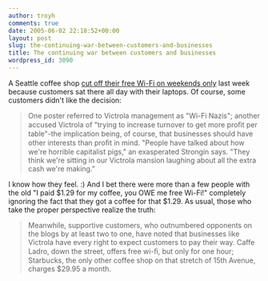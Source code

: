 ```yaml
---
author: troyh
comments: true
date: 2005-06-02 22:18:52+00:00
layout: post
slug: the-continuing-war-between-customers-and-businesses
title: The continuing war between customers and businesses
wordpress_id: 3090
---
```


A Seattle coffee shop [cut off their free Wi-Fi on weekends only](http://wifinetnews.com/archives/005325.html) last week because customers sat there all day with their laptops. Of course, some customers didn't like the decision:



<blockquote>One poster referred to Victrola management as "Wi-Fi Nazis"; another accused Victrola of "trying to increase turnover to get more proﬁt per table"-the implication being, of course, that businesses should have other interests than proﬁt in mind. "People have talked about how we're horrible capitalist pigs," an exasperated Strongin says. "They think we're sitting in our Victrola mansion laughing about all the extra cash we're making."</blockquote>



I know how they feel. :)  And I bet there were more than a few people with the old "I paid $1.29 for my coffee, you OWE me free Wi-Fi!" completely ignoring the fact that they got a coffee for that $1.29. As usual, those who take the proper perspective realize the truth:



<blockquote>Meanwhile, supportive customers, who outnumbered opponents on the blogs by at least two to one, have noted that businesses like Victrola have every right to expect customers to pay their way. Caffe Ladro, down the street, offers free wi-ﬁ, but only for one hour; Starbucks, the only other coffee shop on that stretch of 15th Avenue, charges $29.95 a month.</blockquote>
